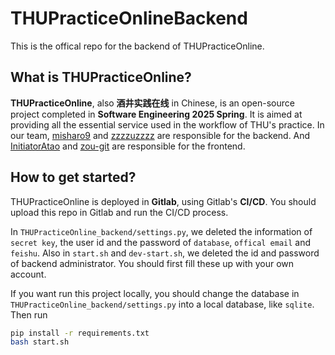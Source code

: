 # THUPracticeOnlineBackend
This is the offical repo for the backend of THUPracticeOnline.

## What is THUPracticeOnline?
**THUPracticeOnline**, also **酒井实践在线** in Chinese, is an open-source project completed in **Software Engineering 2025 Spring**. It is aimed at providing all the essential service used in the workflow of THU's practice. In our team, [misharo9](https://github.com/misharo9) and [zzzzuzzzz](https://github.com/zzzzuzzzz)  are responsible for the backend. And [InitiatorAtao](https://github.com/InitiatorAtao) and [zou-git](https://github.com/zou-git) are responsible for the frontend.

## How to get started?
THUPracticeOnline is deployed in **Gitlab**, using Gitlab's **CI/CD**. You should upload this repo in Gitlab and run the CI/CD process.

In `THUPracticeOnline_backend/settings.py`, we deleted the information of `secret key`, the user id and the password of `database`, `offical email` and `feishu`. Also in `start.sh` and `dev-start.sh`, we deleted the id and password of backend administrator. You should first fill these up with your own account.

If you want run this project locally, you should change the database in `THUPracticeOnline_backend/settings.py` into a local database, like `sqlite`. Then run
```bash
pip install -r requirements.txt
bash start.sh
```
